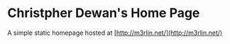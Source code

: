 # Christpher Dewan's Home Page
A simple static homepage hosted at [http://m3rlin.net/](http://m3rlin.net/)
